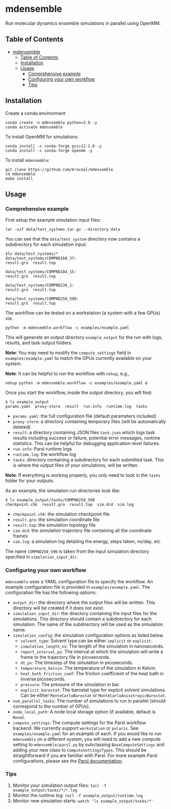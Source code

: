 # mdensemble

Run molecular dynamics ensemble simulations in parallel using OpenMM.

## Table of Contents
- [mdensemble](#mdensemble)
  - [Table of Contents](#table-of-contents)
  - [Installation](#installation)
  - [Usage](#usage)
    - [Comprehensive example](#comprehensive-example)
    - [Configuring your own workflow](#configuring-your-own-workflow)
    - [Tips](#tips)

## Installation

Create a conda environment
```console
conda create -n mdensemble python=3.9 -y
conda activate mdensemble
```

To install OpenMM for simulations:
```console
conda install -c conda-forge gcc=12.1.0 -y
conda install -c conda-forge openmm -y
```

To install `mdensemble`:
```console
git clone https://github.com/braceal/mdensemble
cd mdensemble
make install
```

## Usage

### Comprehensive example

First setup the example simulation input files:
```console
tar -xzf data/test_systems.tar.gz --directory data
```

You can see that the `data/test_system` directory now contains a subdirectory for each simulation input:
```console
$ls data/test_systems/*
data/test_systems/COMPND168_37:
result.gro  result.top

data/test_systems/COMPND184_15:
result.gro  result.top

data/test_systems/COMPND236_1:
result.gro  result.top

data/test_systems/COMPND250_590:
result.gro  result.top
```

The workflow can be tested on a workstation (a system with a few GPUs) via:
```console
python -m mdensemble.workflow -c examples/example.yaml
```
This will generate an output directory `example_output` for the run with logs, results, and task output folders.

**Note**: You may need to modify the `compute_settings` field in `examples/example.yaml` to match the GPUs currently available on your system.

**Note**: It can be helpful to run the workflow with `nohup`, e.g.,
```console
nohup python -m mdensemble.workflow -c examples/example.yaml &
```

Once you start the workflow, inside the output directory, you will find:
```console
$ ls example_output
params.yaml  proxy-store  result  run-info  runtime.log  tasks
```
- `params.yaml`: the full configuration file (default parameters included)
- `proxy-store`: a directory containing temporary files (will be automatically deleted)
- `result`: a directory containing JSON files `task.json` which logs task results including success or failure, potential error messages, runtime statistics. This can be helpful for debugging application-level failures.
- `run-info`: Parsl runtime logs
- `runtime.log`: the workflow log
- `tasks`: directory containing a subdirectory for each submitted task. This is where the output files of your simulations,  will be written.

**Note**: If everything is working properly, you only need to look in the `tasks` folder for your outputs.

As an example, the simulation run directories look like:
```console
$ ls example_output/tasks/COMPND250_590
checkpoint.chk  result.gro  result.top  sim.dcd  sim.log
```
- `checkpoint.chk`: the simulation checkpoint file
- `result.gro`: the simulation coordinate file
- `result.top`: the simulation topology file
- `sim.dcd`: the simulation trajectory file containing all the coordinate frames
- `sim.log`: a simulation log detailing the energy, steps taken, ns/day, etc

The name `COMPND250_590` is taken from the input simulation directory specified in `simulation_input_dir`.

### Configuring your own workflow
`mdensemble` uses a YAML configuration file to specify the workflow. An example configuration file is provided in `examples/example.yaml`. The configuration file has the following options:
- `output_dir`: the directory where the output files will be written. This directory will be created if it does not exist.
- `simulation_input_dir`: the directory containing the input files for the simulations. This directory should contain a subdirectory for each simulation. The name of the subdirectory will be used as the simulation name.
- `simulation_config`: the simulation configuration options as listed below.
  - `solvent_type`: Solvent type can be either `implicit` or `explicit`.
  - `simulation_length_ns`: The length of the simulation in nanoseconds.
  - `report_interval_ps`: The interval at which the simulation will write a frame to the trajectory file in picoseconds.
  - `dt_ps`: The timestep of the simulation in picoseconds.
  - `temperature_kelvin`: The temperature of the simulation in Kelvin.
  - `heat_bath_friction_coef`: The friction coefficient of the heat bath in inverse picoseconds.
  - `pressure`: The pressure of the simulation in bar.
  - `explicit_barostat`: The barostat type for explicit solvent simulations. Can be either `MonteCarloBarostat` or `MonteCarloAnisotropicBarostat`.
- `num_parallel_tasks`: The number of simulations to run in parallel (should correspond to the number of GPUs).
- `node_local_path`: A node local storage option (if available, default is `None`).
- `compute_settings`: The compute settings for the Parsl workflow backend. We currently support `workstation` or `polaris`. See `examples/example.yaml` for an example of each. If you would like to run `mdensemble` on a different system, you will need to add a new compute setting to `mdensemble/parsl.py` by subclassing `BaseComputeSettings` and adding your new class to `ComputeSettingsTypes`. This should be straightforward if you are familiar with Parsl. For more example Parsl configurations, please see the [Parsl documentation](https://parsl.readthedocs.io/en/stable/userguide/configuring.html).

### Tips
1. Monitor your simulation output files: `tail -f example_output/tasks/*/*.log`
2. Monitor the runtime log: `tail -f example_output/runtime.log`
3. Monitor new simulation starts: `watch 'ls example_output/tasks/*'`